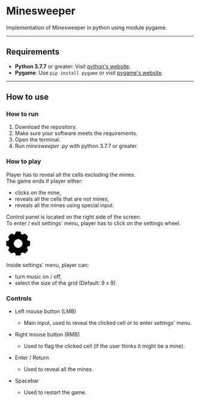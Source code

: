 # **Minesweeper**

Implementation of Minesweeper in python using module pygame.

---

## **Requirements**

- **Python 3.7.7** or greater: Visit [python's website](https://www.python.org/ "Go to the website").
- **Pygame**: Use `pip install pygame` or visit [pygame's website](https://www.pygame.org/wiki/GettingStarted "Go to the website").

---

## **How to use**

### **How to run**

1. Download the repository.
2. Make sure your software meets the requirements.
3. Open the terminal.
4. Run *minesweeper .py* with python 3.7.7 or greater.

### **How to play**

Player has to reveal all the cells excluding the mines.\
The game ends if player either:
- clicks on the mine,
- reveals all the cells that are not mines,
- reveals all the mines using special input.

Control panel is located on the right side of the screen.\
To enter / exit settings' menu, player has to click on the settings wheel.

![Settings wheel](settings_icon.png)

Inside settings' menu, player can:
- turn music on / off,
- select the size of the grid (Default: 9 x 9).

### **Controls**

- Left mouse button (LMB)
    - Main input, used to reveal the clicked cell or to enter settings' menu.

- Right mouse button (RMB)
    - Used to flag the clicked cell (if the user thinks it might be a mine).

- Enter / Return
    - Used to reveal all the mines.

- Spacebar
    - Used to restart the game.